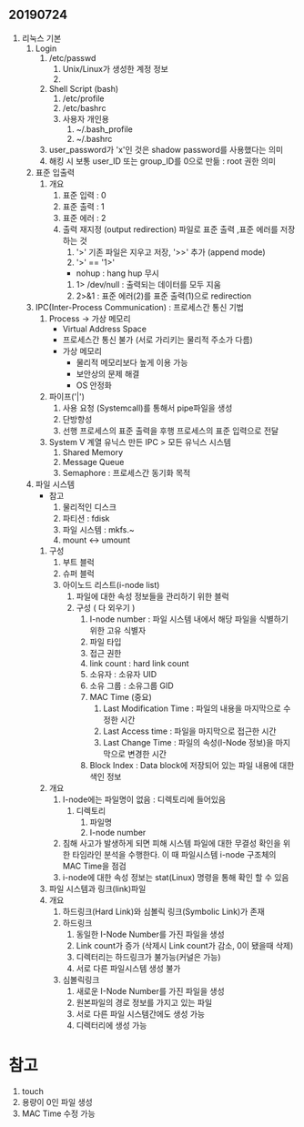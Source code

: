## 20190724
1. 리눅스 기본
    1. Login
        1. /etc/passwd
            1. Unix/Linux가 생성한 계정 정보
            1. [user_account]:[user_password]:[user_ID]:[group_ID]:[comment]:[home_directory]:[shell]
        1. Shell Script (bash)
            1. /etc/profile
            1. /etc/bashrc
            1. 사용자 개인용
                1. ~/.bash_profile
                1. ~/.bashrc
        1. user_password가 'x'인 것은 shadow password를 사용했다는 의미
        1. 해킹 시 보통 user_ID 또는 group_ID를 0으로 만듦 : root 권한 의미
    1. 표준 입출력
        1. 개요
            1. 표준 입력 : 0
            1. 표준 출력 : 1
            1. 표준 에러 : 2
            1. 출력 재지정 (output redirection) 파일로 표준 출력 ,표준 에러를 저장하는 것
                1. '>' 기존 파일은 지우고 저장, '>>' 추가 (append mode)
                1. '>' == '1>'
                * nohup : hang hup 무시
                1. 1> /dev/null : 출력되는 데이터를 모두 지움
                1. 2>&1 : 표준 에러(2)를 표준 출력(1)으로 redirection
    1. IPC(Inter-Process Communication) : 프로세스간 통신 기법
        1. Process -> 가상 메모리
            - Virtual Address Space
            - 프로세스간 통신 불가 (서로 가리키는 물리적 주소가 다름)
            * 가상 메모리
                - 물리적 메모리보다 높게 이용 가능
                - 보안상의 문제 해결
                - OS 안정화
        1. 파이프('|')
            1. 사용 요청 (Systemcall)를 통해서 pipe파일을 생성
            1. 단방향성
            1. 선행 프로세스의 표준 출력을 후행 프로세스의 표준 입력으로 전달
        1. System V 계열 유닉스 만든 IPC > 모든 유닉스 시스템
            1. Shared Memory
            1. Message Queue
            1. Semaphore : 프로세스간 동기화 목적
    1. 파일 시스템
        * 참고
            1. 물리적인 디스크
            1. 파티션 : fdisk
            1. 파일 시스템 : mkfs.~
            1. mount <-> umount
        1. 구성
            1. 부트 블럭
            1. 슈퍼 블럭
            1. 아이노드 리스트(i-node list)
                1. 파일에 대한 속성 정보들을 관리하기 위한 블럭
                1. 구성 ( 다 외우기 )
                    1. I-node number : 파일 시스템 내에서 해당 파일을 식별하기 위한 고유 식별자
                    1. 파일 타입
                    1. 접근 권한
                    1. link count : hard link count
                    1. 소유자 : 소유자 UID
                    1. 소유 그룹 : 소유그룹 GID
                    1. MAC Time (중요)
                        1. Last Modification Time : 파일의 내용을 마지막으로 수정한 시간
                        1. Last Access time : 파일을 마지막으로 접근한 시간
                        1. Last Change Time : 파일의 속성(I-Node 정보)을 마지막으로 변경한 시간
                    1. Block Index : Data block에 저장되어 있는 파일 내용에 대한 색인 정보
        1. 개요
            1. I-node에는 파일명이 없음 : 디렉토리에 들어있음
                1. 디렉토리
                    1. 파일명
                    1. I-node number
            1. 침해 사고가 발생하게 되면 피해 시스템 파일에 대한 무결성 확인을 위한 타임라인 분석을 수행한다. 이 때 파일시스템 i-node 구조체의 MAC Time을 점검
            1. i-node에 대한 속성 정보는 stat(Linux) 명령을 통해 확인 할 수 있음
        1. 파일 시스템과 링크(link)파일
        1. 개요
            1. 하드링크(Hard Link)와 심볼릭 링크(Symbolic Link)가 존재
            1. 하드링크
                1. 동일한 I-Node Number를 가진 파일을 생성
                1. Link count가 증가 (삭제시 Link count가 감소, 0이 됐을때 삭제)
                1. 디렉터리는 하드링크가 불가능(커널은 가능)
                1. 서로 다른 파일시스템 생성 불가
            1. 심볼릭링크
                1. 새로운 I-Node Number를 가진 파일을 생성
                1. 원본파일의 경로 정보를 가지고 있는 파일
                1. 서로 다른 파일 시스템간에도 생성 가능
                1. 디렉터리에 생성 가능
# 참고
1. touch
1. 용량이 0인 파일 생성
1. MAC Time 수정 가능
